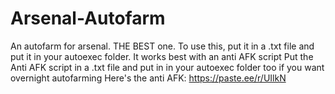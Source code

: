 # Arsenal-Autofarm
An autofarm for arsenal. THE BEST one.
To use this, put it in a .txt file and put it in your autoexec folder. It works best with an anti AFK script
Put the Anti AFK script in a .txt file and put in in your autoexec folder too if you want overnight autofarming
Here's the anti AFK: https://paste.ee/r/UIlkN
